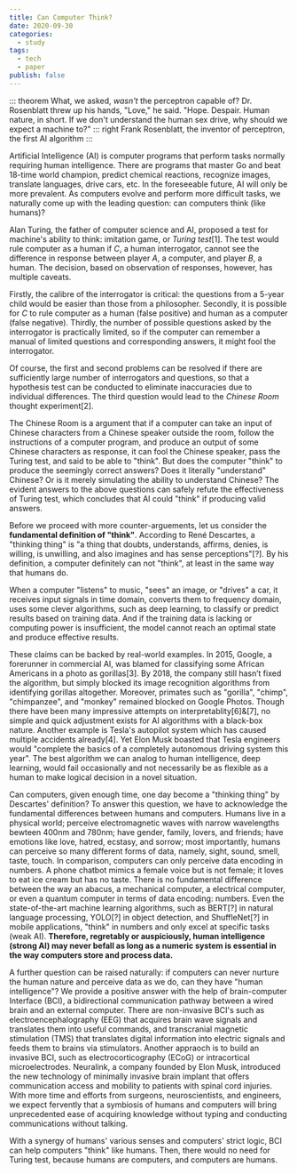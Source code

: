 ```yaml
---
title: Can Computer Think?
date: 2020-09-30
categories:
  - study
tags:
  - tech
  - paper
publish: false
---
```


::: theorem
What, we asked, _wasn't_ the perceptron capable of? Dr. Rosenblatt threw up his hands, "Love," he said. "Hope. Despair. Human nature, in short. If we don't understand the human sex drive, why should we expect a machine to?"
::: right
Frank Rosenblatt, the inventor of perceptron, the first AI algorithm
:::

<!-- more -->

Artificial Intelligence (AI) is computer programs that perform tasks normally requiring human intelligence. There are programs that master Go and beat 18-time world champion, predict chemical reactions, recognize images, translate languages, drive cars, etc. In the foreseeable future, AI will only be more prevalent. As computers evolve and perform more difficult tasks, we naturally come up with the leading question: can computers think (like humans)?

Alan Turing, the father of computer science and AI, proposed a test for machine's ability to think: imitation game, or _Turing test_[1]. The test would rule computer as a human if $C$, a human interrogator, cannot see the difference in response between player $A$, a computer, and player $B$, a human. The decision, based on observation of responses, however, has multiple caveats.

Firstly, the calibre of the interrogator is critical: the questions from a 5-year child would be easier than those from a philosopher. Secondly, it is possible for $C$ to rule computer as a human (false positive) and human as a computer (false negative). Thirdly, the number of possible questions asked by the interrogator is practically limited, so if the computer can remember a manual of limited questions and corresponding answers, it might fool the interrogator.

Of course, the first and second problems can be resolved if there are sufficiently large number of interrogators and questions, so that a hypothesis test can be conducted to eliminate inaccuracies due to individual differences. The third question would lead to the _Chinese Room_ thought experiment[2].

The Chinese Room is a argument that if a computer can take an input of Chinese characters from a Chinese speaker outside the room, follow the instructions of a computer program, and produce an output of some Chinese characters as response, it can fool the Chinese speaker, pass the Turing test, and said to be able to "think". But does the computer "think" to produce the seemingly correct answers? Does it literally "understand" Chinese? Or is it merely simulating the ability to understand Chinese? The evident answers to the above questions can safely refute the effectiveness of Turing test, which concludes that AI could "think" if producing valid answers.

Before we proceed with more counter-arguements, let us consider the **fundamental definition of "think"**. According to René Descartes, a "thinking thing" is "a thing that doubts, understands, affirms, denies, is willing, is unwilling, and also imagines and has sense perceptions"[?]. By his definition, a computer definitely can not "think", at least in the same way that humans do.

When a computer "listens" to music, "sees" an image, or "drives" a car, it receives input signals in time domain, converts them to frequency domain, uses some clever algorithms, such as deep learning, to classify or predict results based on training data. And if the training data is lacking or computing power is insufficient, the model cannot reach an optimal state and produce effective results.

These claims can be backed by real-world examples. In 2015, Google, a forerunner in commercial AI, was blamed for classifying some African Americans in a photo as gorillas[3]. By 2018, the company still hasn’t fixed the algorithm, but simply blocked its image recognition algorithms from identifying gorillas altogether. Moreover, primates such as "gorilla", "chimp", "chimpanzee", and "monkey" remained blocked on Google Photos. Though there have been many impressive attempts on interpretablity[6]&[7], no simple and quick adjustment exists for AI algorithms with a black-box nature. Another example is Tesla's autopilot system which has caused multiple accidents already[4]. Yet Elon Musk boasted that Tesla engineers would "complete the basics of a completely autonomous driving system this year". The best algorithm we can analog to human intelligence, deep learning, would fail occasionally and not necessarily be as flexible as a human to make logical decision in a novel situation.

Can computers, given enough time, one day become a "thinking thing" by Descartes' definition? To answer this question, we have to acknowledge the fundamental differences between humans and computers. Humans live in a physical world; perceive electromagnetic waves with narrow wavelengths bewteen $400$nm and $780$nm; have gender, family, lovers, and friends; have emotions like love, hatred, ecstasy, and sorrow; most importantly, humans can perceive so many different forms of data, namely, sight, sound, smell, taste, touch. In comparison, computers can only perceive data encoding in numbers. A phone chatbot mimics a female voice but is not female; it loves to eat ice cream but has no taste. There is no fundamental difference between the way an abacus, a mechanical computer, a electrical computer, or even a quantum computer in terms of data encoding: numbers. Even the state-of-the-art machine learning algorithms, such as BERT[?] in natural language processing, YOLO[?] in object detection, and ShuffleNet[?] in mobile applications, "think" in numbers and only excel at specific tasks (weak AI). **Therefore, regretably or auspiciously, human intelligence (strong AI) may never befall as long as a numeric system is essential in the way computers store and process data.**

A further question can be raised naturally: if computers can never nurture the human nature and perceive data as we do, can they have "human intelligence"? We provide a positive answer with the help of brain-computer Interface (BCI), a bidirectional communication pathway between a wired brain and an external computer. There are non-invasive BCI's such as electroencephalography (EEG) that acquires brain wave signals and translates them into useful commands, and transcranial magnetic stimulation (TMS) that translates digital information into electric signals and feeds them to brains via stimulators. Another appraoch is to build an invasive BCI, such as electrocorticography (ECoG) or intracortical microelectrodes. Neuralink, a company founded by Elon Musk, introduced the new technology of minimally invasive brain implant that offers communication access and mobility to patients with spinal cord injuries. With more time and efforts from surgeons, neuroscientists, and engineers, we expect fervently that a symbiosis of humans and computers will bring unprecedented ease of acquiring knowledge without typing and conducting communications without talking.

With a synergy of humans' various senses and computers' strict logic, BCI can help computers "think" like humans. Then, there would no need for Turing test, because humans are computers, and computers are humans.
